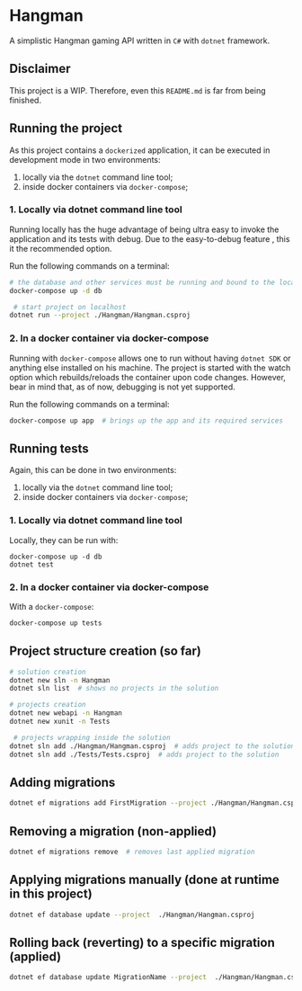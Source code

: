 # Hangman

A simplistic Hangman gaming API written in `C#` with `dotnet` framework.

## Disclaimer

This project is a WIP. Therefore, even this `README.md` is far from being finished.

## Running the project

As this project contains a `dockerized` application, it can be executed in development mode in two environments:

1. locally via the `dotnet` command line tool;
2. inside docker containers via `docker-compose`;

### 1. Locally via dotnet command line tool

Running locally has the huge advantage of being ultra easy to invoke the application and its tests with
debug. Due to the easy-to-debug feature , this it the recommended option.

Run the following commands on a terminal:

```bash
# the database and other services must be running and bound to the localhost's port
docker-compose up -d db

 # start project on localhost
dotnet run --project ./Hangman/Hangman.csproj
```

### 2. In a docker container via docker-compose

Running with `docker-compose` allows one to run without having `dotnet SDK` or anything else installed on his machine.
The project is started with the watch option which rebuilds/reloads the container upon code changes. However, bear in mind
that, as of now, debugging is not yet supported.

Run the following commands on a terminal:

```bash
docker-compose up app  # brings up the app and its required services
```

## Running tests

Again, this can be done in two environments:

1. locally via the `dotnet` command line tool;
2. inside docker containers via `docker-compose`;

### 1. Locally via dotnet command line tool

Locally, they can be run with:

```
docker-compose up -d db
dotnet test
```

### 2. In a docker container via docker-compose

With a `docker-compose`:

```bash
docker-compose up tests
```

## Project structure creation (so far)

```bash
# solution creation
dotnet new sln -n Hangman 
dotnet sln list  # shows no projects in the solution

# projects creation
dotnet new webapi -n Hangman
dotnet new xunit -n Tests

 # projects wrapping inside the solution
dotnet sln add ./Hangman/Hangman.csproj  # adds project to the solution
dotnet sln add ./Tests/Tests.csproj  # adds project to the solution
```

## Adding migrations

```bash
dotnet ef migrations add FirstMigration --project ./Hangman/Hangman.csproj --context HangmanDbContext
```

## Removing a migration (non-applied)

```bash
dotnet ef migrations remove  # removes last applied migration
```

## Applying migrations manually (done at runtime in this project)

```bash
dotnet ef database update --project  ./Hangman/Hangman.csproj 
```

## Rolling back (reverting) to a specific migration (applied)

```bash
dotnet ef database update MigrationName --project  ./Hangman/Hangman.csproj 
```

